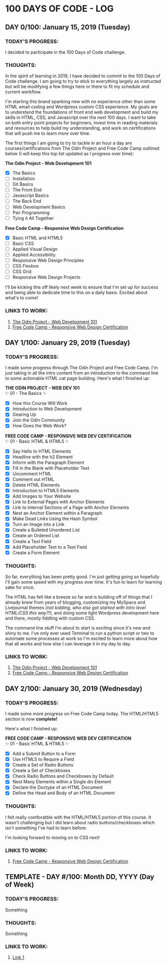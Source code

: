 # 100 DAYS OF CODE - LOG

## DAY 0/100: January 15, 2019 (Tuesday)

### **TODAY'S PROGRESS:**
I decided to participate in the 100 Days of Code challenge.

### **THOUGHTS:**
In the spirit of learning in 2019, I have decided to commit to the 100 Days of Code challenge. I am going to try to stick to everything largely as instructed but will be modifying a few things here or there to fit my schedule and current workflow.

I'm starting this brand spanking new with no experience other than some HTML email coding and Wordpress custom CSS experience. My goals are to understand the foundations of front end web development and build my skills in HTML, CSS, and Javascript over the next 100 days. I want to take on both entry point projects for beginners, invest time in reading materials and resources to help build my understanding, and work on certifications that will push me to learn more over time.

The first things I am going to try to tackle in an hour a day are courses/certifications from The Odin Project and Free Code Camp outlined below (I will keep this top list updated as I progress over time):

**The Odin Project - Web Development 101**
- [x] The Basics
- [ ] Installation
- [ ] Git Basics
- [ ] The Front End
- [ ] Javascript Basics
- [ ] The Back End
- [ ] Web Development Basics
- [ ] Pair Programming
- [ ] Tying it All Together
	
**Free Code Camp - Responsive Web Design Certification**
- [x] Basic HTML and HTML5
- [ ] Basic CSS
- [ ] Applied Visual Design
- [ ] Applied Accessibility
- [ ] Responsive Web Design Principles
- [ ] CSS Flexbox
- [ ] CSS Grid
- [ ] Responsive Web Design Projects
	
I'll be kicking this off likely next week to ensure that I'm set up for success and being able to dedicate time to this on a daily basis. Excited about what's to come!

### **LINKS TO WORK:** 
1. [The Odin Project - Web Development 101](https://www.theodinproject.com/courses)
2. [Free Code Camp - Responsive Web Design Certification](https://learn.freecodecamp.org)

## DAY 1/100: January 29, 2019 (Tuesday)

### **TODAY'S PROGRESS:**
I made some progress through The Odin Project and Free Code Camp. I'm just taking in all the intro content from an introduction to the command line to some actionable HTML cat page building. Here's what I finished up:

**THE ODIN PROJECT - WEB DEV 101**\
:sparkles: 01 - The Basics :sparkles:

- [x] How this Course Will Work
- [x] Introduction to Web Development
- [x] Gearing Up
- [x] Join the Odin Community
- [x] How Does the Web Work?

**FREE CODE CAMP - RESPONSIVE WEB DEV CERTIFICATION**\
:sparkles: 01 - Basic HTML & HTML5 :sparkles:

- [x] Say Hello to HTML Elements
- [x] Headline with the h2 Element
- [x] Inform with the Paragraph Element
- [x] Fill in the Blank with Placeholder Text
- [x] Uncomment HTML
- [x] Comment out HTML
- [x] Delete HTML Elements
- [x] Introduction to HTML5 Elements
- [x] Add Images to Your Website
- [x] Link to External Pages with Anchor Elements
- [x] Link to Internal Sections of a Page with Anchor Elements
- [x] Nest an Anchor Element within a Paragraph
- [x] Make Dead Links Using the Hash Symbol
- [x] Turn an Image into a Link
- [x] Create a Bulleted Unordered List
- [x] Create an Ordered List
- [x] Create a Text Field
- [x] Add Placeholder Text to a Text Field
- [x] Create a Form Element

### **THOUGHTS:**
So far, everything has been pretty good. I'm just getting going so hopefully I'll gain some speed with my progress over time. It's fun to learn for learning sake for once.

The HTML has felt like a breeze so far and is building off of things that I already knew from years of blogging, customizing my MySpace and Livejournal themes _(not kidding, who else got started with intro level HTML/CSS this way?!)_, and doing some light Wordpress development here and there, mostly fiddling with custom CSS.

The command line stuff I'm about to start is exciting since it's new and shiny to me. I've only ever used Terminal to run a python script or two to automate some processes at work so I'm excited to learn more about how that all works and how else I can leverage it in my day to day.

### **LINKS TO WORK:** 
1. [The Odin Project - Web Development 101](https://www.theodinproject.com/courses)
2. [Free Code Camp - Responsive Web Design Certification](https://learn.freecodecamp.org)

## DAY 2/100: January 30, 2019 (Wednesday)

### **TODAY'S PROGRESS:**
I made some more progress on Free Code Camp today. The HTML/HTML5 section is now **complete!** 

Here's what I finished up:

**FREE CODE CAMP - RESPONSIVE WEB DEV CERTIFICATION**\
:sparkles: 01 - Basic HTML & HTML5 :sparkles:

- [x] Add a Submit Button to a Form
- [x] Use HTML5 to Require a Field
- [x] Create a Set of Radio Buttons
- [x] Create a Set of Checkboxes
- [x] Check Radio Buttons and Checkboxes by Default
- [x] Nest Many Elements within a Single div Element
- [x] Declare the Doctype of an HTML Document
- [x] Define the Head and Body of an HTML Document

### **THOUGHTS:**
I felt really comforatble with the HTML/HTML5 portion of this course. It wasn't challenging but I did learn about radio buttons/checkboxes which isn't something I've had to learn before.

I'm looking forward to moving on to CSS next!

### **LINKS TO WORK:** 
1. [Free Code Camp - Responsive Web Design Certification](https://learn.freecodecamp.org)


## TEMPLATE - DAY #/100: Month DD, YYYY (Day of Week)

### **TODAY'S PROGRESS:**
Something

### **THOUGHTS:**
Something

### **LINKS TO WORK:** 
1. [Link 1](https://www.websitehere.com)
